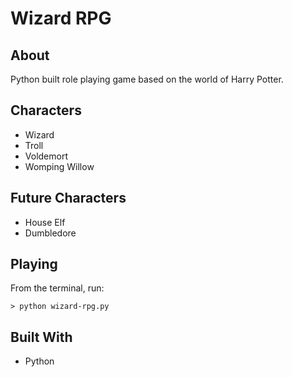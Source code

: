 # Wizard RPG

## About
Python built role playing game based on the world of Harry Potter.

## Characters
* Wizard
* Troll
* Voldemort
* Womping Willow

## Future Characters
* House Elf
* Dumbledore

## Playing
From the terminal, run:
```
> python wizard-rpg.py
```

## Built With
* Python
